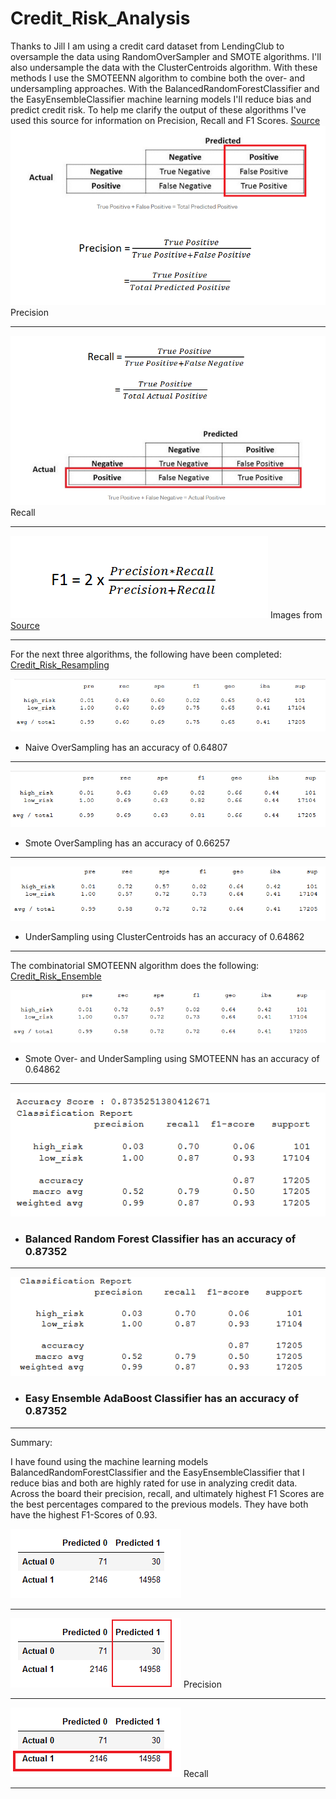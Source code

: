 # Credit_Risk_Analysis

Thanks to Jill I am using a credit card dataset from LendingClub to oversample the data using
RandomOverSampler and SMOTE algorithms. I'll also undersample the data with the ClusterCentroids 
algorithm. With these methods I use the SMOTEENN algorithm to combine both the over- and undersampling 
approaches. With the BalancedRandomForestClassifier and the EasyEnsembleClassifier machine learning 
models I'll reduce bias and predict credit risk. To help me clarify the output of these algorithms 
I've used this source for information on Precision, Recall and F1 Scores. 
[Source](https://towardsdatascience.com/accuracy-precision-recall-or-f1-331fb37c5cb9)
![images/Precision](images/Precision.PNG)
Precision
_________________________________________________
![images/Recall](images/Recall.PNG)
Recall
_________________________________________________
![images/F1Score](images/F1Score.PNG) 
Images from [Source](https://towardsdatascience.com/accuracy-precision-recall-or-f1-331fb37c5cb9)
_________________________________________________

For the next three algorithms, the following have been completed:
[Credit_Risk_Resampling](https://github.com/Mattiejordan/Credit_Risk_Analysis/blob/main/credit_risk_resampling.ipynb)


![images/1.NaiveOversampling0.64807](images/1.NaiveOversampling0.64807.PNG)
* Naive OverSampling has an accuracy of 0.64807
__________________________________________________________________________________
![images/2.smoteOversampling0.66257](images/2.smoteOversampling0.66257.PNG)
* Smote OverSampling has an accuracy of 0.66257
__________________________________________________________________________________
![images/3.undersampling0.648628](images/3.undersampling0.648628.PNG)
* UnderSampling using ClusterCentroids has an accuracy of 0.64862
__________________________________________________________________________________
The combinatorial SMOTEENN algorithm does the following:
[Credit_Risk_Ensemble](https://github.com/Mattiejordan/Credit_Risk_Analysis/blob/main/credit_risk_ensemble.ipynb)


![images/4.smoteennoverunder0.648629](images/4.smoteennoverunder0.648629.PNG)
* Smote Over- and UnderSampling using SMOTEENN has an accuracy of 0.64862
__________________________________________________________________________________
![images/5.balancedrandomforest0.87352513](images/5.balancedrandomforest0.87352513.PNG)
* ### Balanced Random Forest Classifier has an accuracy of 0.87352
__________________________________________________________________________________
![images/6.easyensembleadaboost0.873525](images/6.easyensembleadaboost0.873525.PNG)
* ### Easy Ensemble AdaBoost Classifier has an accuracy of 0.87352
__________________________________________________________________________________

Summary:

I have found using the machine learning models BalancedRandomForestClassifier and the EasyEnsembleClassifier
that I reduce bias and both are highly rated for use in analyzing credit data. Across the board their precision, 
recall, and ultimately highest F1 Scores are the best percentages compared to the previous models. They have 
both have the highest F1-Scores of 0.93. 

![images/3.easye](images/3.easye.PNG)
________________________________________________
![images/easyprecision](images/easyprecision.png)
Precision
________________________________________________
![images/easyrecall](images/easyrecall.png)
Recall
_______________________________________________